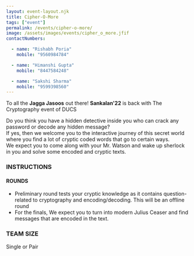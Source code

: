 ```yaml
---
layout: event-layout.njk
title: Cipher-O-More
tags: ["event"]
permalink: /events/cipher-o-more/
image: /assets/images/events/cipher_o_more.jfif
contactNumbers:

  - name: "Rishabh Poria"
    mobile: "9560984784"

  - name: "Himanshi Gupta"
    mobile: "8447584248"

  - name: "Sakshi Sharma"
    mobile: "9599398560"
---
```


To all the <b>Jagga Jasoos</b> out there!
<b>Sankalan'22</b> is back with 
The Cryptography event of DUCS

Do you think you have a hidden detective inside you who can crack any password or decode
any hidden message?</br>
If yes, then we welcome you to the interactive journey of this secret world where you find a lot of
cryptic coded words that go to certain ways.</br>
We expect you to come along with your Mr. Watson and wake up sherlock in you and solve
some encoded and cryptic texts.</br>

### INSTRUCTIONS

#### ROUNDS
- Preliminary round tests your cryptic knowledge as it contains question-related to
cryptography and encoding/decoding. This will be an offline round
- For the finals, We expect you to turn into modern Julius Ceaser and find messages that
are encoded in the text.

### TEAM SIZE
Single or Pair
